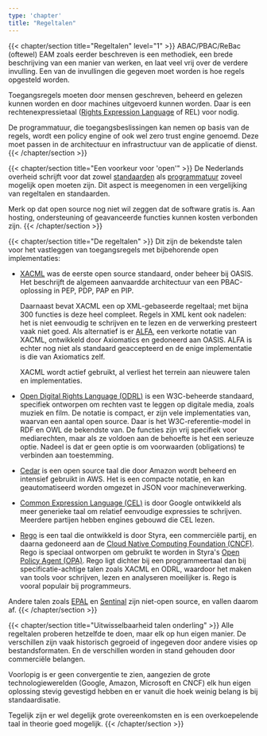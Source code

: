 ```yaml
---
type: 'chapter'
title: "Regeltalen"
---
```

{{< chapter/section title="Regeltalen" level="1" >}}
ABAC/PBAC/ReBac (oftewel) EAM zoals eerder beschreven is een methodiek, een brede beschrijving van een manier van werken, en laat veel vrij over de verdere invulling. Een van de invullingen die gegeven moet worden is hoe regels opgesteld worden.

Toegangsregels moeten door mensen geschreven, beheerd en gelezen kunnen worden en door machines uitgevoerd kunnen worden. Daar is een rechtenexpressietaal ([Rights Expression Language](https://en.wikipedia.org/wiki/Rights_Expression_Language) of REL) voor nodig.

De programmatuur, die toegangsbeslissingen kan nemen op basis van de regels, wordt een policy engine of ook wel zero trust engine genoemd. Deze moet passen in de architectuur en infrastructuur van de applicatie of dienst.
{{< /chapter/section >}}

{{< chapter/section title="Een voorkeur voor 'open'" >}}
De Nederlands overheid schrijft voor dat zowel [standaarden](https://www.digitaleoverheid.nl/overzicht-van-alle-onderwerpen/open-standaarden/) als [programmatuur](https://opensourcewerken.nl/) zoveel mogelijk open moeten zijn. Dit aspect is meegenomen in een vergelijking van regeltalen en standaarden.

Merk op dat open source nog niet wil zeggen dat de software gratis is. Aan hosting, ondersteuning of geavanceerde functies kunnen kosten verbonden zijn.
{{< /chapter/section >}}

{{< chapter/section title="De regeltalen" >}}
Dit zijn de bekendste talen voor het vastleggen van toegangsregels met bijbehorende open implementaties:

- [XACML](https://en.wikipedia.org/wiki/XACML) was de eerste open source standaard, onder beheer bij OASIS.
  Het beschrijft de algemeen aanvaardde architectuur van een PBAC-oplossing in PEP, PDP, PAP en PIP.

  Daarnaast bevat XACML een op XML-gebaseerde regeltaal; met bijna 300 functies is deze heel compleet.
  Regels in XML kent ook nadelen: het is niet eenvoudig te schrijven en te lezen en de verwerking presteert vaak niet goed. Als alternatief is er [ALFA](https://en.wikipedia.org/wiki/Abbreviated_Language_for_Authorization), een verkorte notatie van XACML, ontwikkeld door Axiomatics en gedoneerd aan OASIS. ALFA is echter nog niet als standaard geaccepteerd en de enige implementatie is die van Axiomatics zelf.

  XACML wordt actief gebruikt, al verliest het terrein aan nieuwere talen en implementaties.

- [Open Digital Rights Language (ODRL)](https://en.wikipedia.org/wiki/ODRL) is een W3C-beheerde standaard, specifiek ontworpen om rechten vast te leggen op digitale media, zoals muziek en film. De notatie is compact,
  er zijn vele implementaties van, waarvan een aantal open source. Daar is het W3C-referentie-model in RDF en OWL de bekendste van.
  De functies zijn vrij specifiek voor mediarechten, maar als ze voldoen aan de behoefte is het een serieuze optie.
  Nadeel is dat er geen optie is om voorwaarden (obligations) te verbinden aan toestemming.

- [Cedar](https://github.com/cedar-policy) is een open source taal die door Amazon wordt beheerd en intensief gebruikt in AWS.
  Het is een compacte notatie, en kan geautomatiseerd worden omgezet in JSON voor machineverwerking.

- [Common Expression Language (CEL)](https://github.com/google/cel-spec/blob/master/doc/intro.md) is door Google ontwikkeld als meer generieke taal om relatief eenvoudige expressies te schrijven.
  Meerdere partijen hebben engines gebouwd die CEL lezen.

- [Rego](https://www.openpolicyagent.org/docs/latest/#rego) is een taal die ontwikkeld is door Styra, een commerciële partij, en daarna gedoneerd aan de [Cloud Native Computing Foundation (CNCF)](https://www.cncf.io/).
  Rego is speciaal ontworpen om gebruikt te worden in Styra's [Open Policy Agent (OPA)](https://www.openpolicyagent.org/). Rego ligt dichter bij een programmeertaal dan bij specificatie-achtige talen zoals XACML en ODRL, waardoor het maken van tools voor schrijven, lezen en analyseren moeilijker is. Rego is vooral populair bij programmeurs.

Andere talen zoals [EPAL](https://www.w3.org/2003/p3p-ws/pp/ibm3.html) en [Sentinal](https://developer.hashicorp.com/sentinel) zijn niet-open source, en vallen daarom af.
{{< /chapter/section >}}

{{< chapter/section title="Uitwisselbaarheid talen onderling" >}}
Alle regeltalen proberen hetzelfde te doen, maar elk op hun eigen manier. De verschillen zijn vaak historisch gegroeid of
ingegeven door andere visies op bestandsformaten. En de verschillen worden in stand gehouden door commerciële belangen.

Voorlopig is er geen convergentie te zien, aangezien de grote technologiewerelden (Google, Amazon, Microsoft en
CNCF) elk hun eigen oplossing stevig gevestigd hebben en er vanuit die hoek weinig belang is bij standaardisatie.

Tegelijk zijn er wel degelijk grote overeenkomsten en is een overkoepelende taal in theorie goed mogelijk.
{{< /chapter/section >}}
